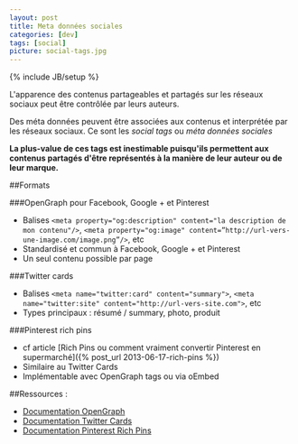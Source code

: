 ```yaml
---
layout: post
title: Meta données sociales
categories: [dev]
tags: [social]
picture: social-tags.jpg
---
```

{% include JB/setup %}

L'apparence des contenus partageables et partagés sur les réseaux sociaux peut être contrôlée par leurs auteurs.

Des méta données peuvent être associées aux contenus et interprétée par les réseaux sociaux. Ce sont les _social tags_ ou _méta données sociales_

**La plus-value de ces tags est inestimable puisqu'ils permettent aux contenus partagés d'être représentés à la manière de leur auteur ou de leur marque.**

##Formats

###OpenGraph pour Facebook, Google + et Pinterest
- Balises `<meta property="og:description" content="la description de mon contenu"/>`, `<meta property="og:image" content=”http://url-vers-une-image.com/image.png”/>`, etc
- Standardisé et commun à Facebook, Google + et Pinterest
- Un seul contenu possible par page

###Twitter cards
- Balises `<meta name="twitter:card" content="summary">`, `<meta name="twitter:site" content="http://url-vers-site.com">`, etc
- Types principaux : résumé / summary, photo, produit

###Pinterest rich pins
- cf article [Rich Pins ou comment vraiment convertir Pinterest en supermarché]({% post_url 2013-06-17-rich-pins %})
- Similaire au Twitter Cards
- Implémentable avec OpenGraph tags ou via oEmbed

##Ressources :
- [Documentation OpenGraph](http://ogp.me)
- [Documentation Twitter Cards](https://dev.twitter.com/docs/cards)
- [Documentation Pinterest Rich Pins](http://business.pinterest.com/rich-pins/)